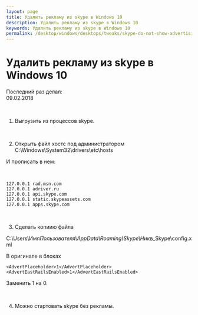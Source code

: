 ```yaml
---
layout: page
title: Удалить рекламу из skype в Windows 10
description: Удалить рекламу из skype в Windows 10
keywords: Удалить рекламу из skype в Windows 10
permalink: /desktop/windows/desktops/tweaks/skype-do-not-show-advertising/
---
```


# Удалить рекламу из skype в Windows 10

Последний раз делал:  
09.02.2018

<br/>

1. Выгрузить из процессов skype.

<br/>

2. Открыть файл хостс под администратором C:\Windows\System32\drivers\etc\hosts

И прописать в нем:

<br/>

    127.0.0.1 rad.msn.com
    127.0.0.1 adriver.ru
    127.0.0.1 api.skype.com
    127.0.0.1 static.skypeassets.com
    127.0.0.1 apps.skype.com

<br/>

3. Сделать копиию файла

C:\Users\Имя*Пользователя\AppData\Roaming\Skype\Ник*в_Skype\config.xml

В оригинале в блоках

    <AdvertPlaceholder>1</AdvertPlaceholder>
    <AdvertEastRailsEnabled>1</AdvertEastRailsEnabled>

Заменить 1 на 0.

<br/>

4. Можно стартовать skype без рекламы.
